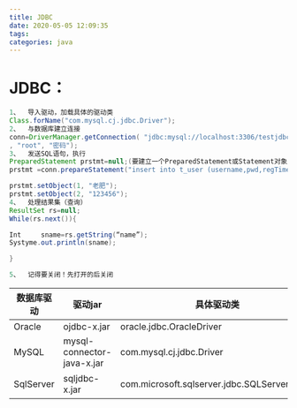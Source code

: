 ```yaml
---
title: JDBC
date: 2020-05-05 12:09:35
tags: 
categories: java
---
```


<!--more-->

# JDBC：

```java
1、	导入驱动，加载具体的驱动类
Class.forName("com.mysql.cj.jdbc.Driver");
2、	与数据库建立连接
conn=DriverManager.getConnection( "jdbc:mysql://localhost:3306/testjdbc?useUnicode=true&characterEncoding=utf-8&useSSL=false&serverTimezone = GMT"
, "root", "密码");
3、	发送SQL语句，执行
PreparedStatement prstmt=null;(要建立一个PreparedStatement或Statement对象用来调用其方法执行SQL语句）
prstmt =conn.prepareStatement("insert into t_user (username,pwd,regTime) values(?,?)");

prstmt.setObject(1, "老肥");
prstmt.setObject(2, "123456");
4、	处理结果集（查询）
ResultSet rs=null;
While(rs.next()){

Int 	sname=rs.getString(“name”);
Systyme.out.println(sname);

}

5、	记得要关闭！先打开的后关闭
```

| 数据库驱动 | 驱动jar | 具体驱动类 | 连接字符串 |
| --- | --- | --- | --- |
| Oracle | ojdbc-x.jar | oracle.jdbc.OracleDriver | jdbc:oracle:thin:\@localhost:1521:ORCL |
| MySQL | mysql-connector-java-x.jar | com.mysql.cj.jdbc.Driver | jdbc:mysql://localhost:3306/数据库实例名 |
| SqlServer | sqljdbc-x.jar | com.microsoft.sqlserver.jdbc.SQLServerDriver | jdbc:microsoft:sqlserver:localhost:1433;databasename=数据库实例名 |